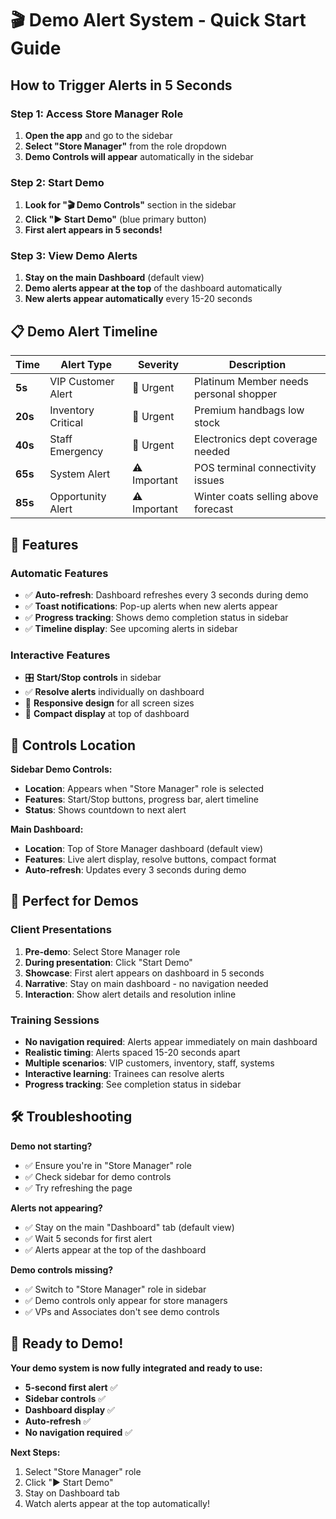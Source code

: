 # 🎬 Demo Alert System - Quick Start Guide

## How to Trigger Alerts in 5 Seconds

### **Step 1: Access Store Manager Role**
1. **Open the app** and go to the sidebar
2. **Select "Store Manager"** from the role dropdown
3. **Demo Controls will appear** automatically in the sidebar

### **Step 2: Start Demo**
1. **Look for "🎬 Demo Controls"** section in the sidebar
2. **Click "▶️ Start Demo"** (blue primary button)
3. **First alert appears in 5 seconds!**

### **Step 3: View Demo Alerts**
1. **Stay on the main Dashboard** (default view)
2. **Demo alerts appear at the top** of the dashboard automatically
3. **New alerts appear automatically** every 15-20 seconds

## 📋 Demo Alert Timeline

| **Time** | **Alert Type** | **Severity** | **Description** |
|----------|----------------|--------------|-----------------|
| **5s** | VIP Customer Alert | 🚨 Urgent | Platinum Member needs personal shopper |
| **20s** | Inventory Critical | 🚨 Urgent | Premium handbags low stock |
| **40s** | Staff Emergency | 🚨 Urgent | Electronics dept coverage needed |
| **65s** | System Alert | ⚠️ Important | POS terminal connectivity issues |
| **85s** | Opportunity Alert | ⚠️ Important | Winter coats selling above forecast |

## 🎯 Features

### **Automatic Features**
- ✅ **Auto-refresh**: Dashboard refreshes every 3 seconds during demo
- ✅ **Toast notifications**: Pop-up alerts when new alerts appear
- ✅ **Progress tracking**: Shows demo completion status in sidebar
- ✅ **Timeline display**: See upcoming alerts in sidebar

### **Interactive Features**
- 🎛️ **Start/Stop controls** in sidebar
- ✅ **Resolve alerts** individually on dashboard
- 📱 **Responsive design** for all screen sizes
- 🎪 **Compact display** at top of dashboard

## 🔧 Controls Location

**Sidebar Demo Controls:**
- **Location**: Appears when "Store Manager" role is selected
- **Features**: Start/Stop buttons, progress bar, alert timeline
- **Status**: Shows countdown to next alert

**Main Dashboard:**
- **Location**: Top of Store Manager dashboard (default view)
- **Features**: Live alert display, resolve buttons, compact format
- **Auto-refresh**: Updates every 3 seconds during demo

## 🎪 Perfect for Demos

### **Client Presentations**
1. **Pre-demo**: Select Store Manager role
2. **During presentation**: Click "Start Demo" 
3. **Showcase**: First alert appears on dashboard in 5 seconds
4. **Narrative**: Stay on main dashboard - no navigation needed
5. **Interaction**: Show alert details and resolution inline

### **Training Sessions**
- **No navigation required**: Alerts appear immediately on main dashboard
- **Realistic timing**: Alerts spaced 15-20 seconds apart
- **Multiple scenarios**: VIP customers, inventory, staff, systems
- **Interactive learning**: Trainees can resolve alerts
- **Progress tracking**: See completion status in sidebar

## 🛠️ Troubleshooting

**Demo not starting?**
- ✅ Ensure you're in "Store Manager" role
- ✅ Check sidebar for demo controls
- ✅ Try refreshing the page

**Alerts not appearing?**
- ✅ Stay on the main "Dashboard" tab (default view)
- ✅ Wait 5 seconds for first alert
- ✅ Alerts appear at the top of the dashboard

**Demo controls missing?**
- ✅ Switch to "Store Manager" role in sidebar
- ✅ Demo controls only appear for store managers
- ✅ VPs and Associates don't see demo controls

## 🚀 Ready to Demo!

**Your demo system is now fully integrated and ready to use:**
- **5-second first alert** ✅
- **Sidebar controls** ✅ 
- **Dashboard display** ✅
- **Auto-refresh** ✅
- **No navigation required** ✅

**Next Steps:**
1. Select "Store Manager" role
2. Click "▶️ Start Demo" 
3. Stay on Dashboard tab
4. Watch alerts appear at the top automatically! 